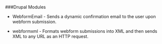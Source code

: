 ###Drupal Modules

* WebformEmail - Sends a dynamic confirmation email to the user upon webform submission.

* webformxml - Formats webform submissions into XML and then sends XML to any URL as an HTTP request.
